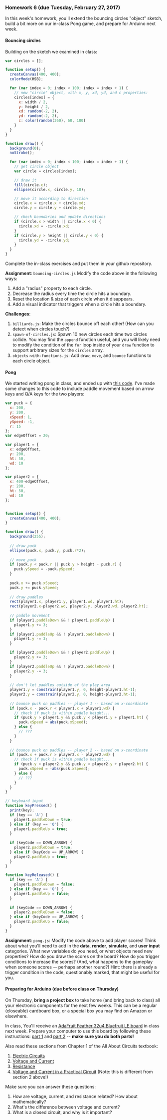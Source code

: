 ### Homework 6 (due Tuesday, February 27, 2017)

In this week's homework, you'll extend the bouncing circles "object" sketch, build a bit more on our in-class Pong game, and prepare for Arduino next week.

#### Bouncing circles

Building on the sketch we examined in class:

```javascript
var circles = [];

function setup() {
  createCanvas(400, 400);
  colorMode(HSB);

  for (var index = 0; index < 100; index = index + 1) {
    // new "circle" object, with x, y, xd, yd, and c properties:
    circles[index] = {
      x: width / 2,
      y: height / 2,
      xd: random(-2, 2),
      yd: random(-2, 2),
      c: color(random(360), 60, 100)
    }
  }
}

function draw() {
  background(0);
  noStroke();

  for (var index = 0; index < 100; index = index + 1) {
    // get circle object
    var circle = circles[index];

    // draw it
    fill(circle.c);
    ellipse(circle.x, circle.y, 10);

    // move it according to direction
    circle.x = circle.x + circle.xd;
    circle.y = circle.y + circle.yd;

    // check boundaries and update directions
    if (circle.x > width || circle.x < 0) {
      circle.xd = -circle.xd;
    }
    if (circle.y > height || circle.y < 0) {
      circle.yd = -circle.yd;
    }
  }
}
```

Complete the in-class exercises and put them in your github repository.

**Assignment**: `bouncing-circles.js` Modify the code above in the following ways:
1. Add a "radius" property to each circle.
2. Decrease the radius every time the circle hits a boundary.
3. Reset the location & size of each circle when it disappears.
4. Add a visual indicator that triggers when a circle hits a boundary.

**Challenges**:
1. `billiards.js`: Make the circles bounce off each other! (How can you detect when circles touch?)
2. `spawn-of-circles.js`: Spawn 10 new circles each time two circles collide. You may find the `append` function useful, and you will likely need to modify the condition of the `for` loop inside of your `draw` function to support arbitrary sizes for the `circles` array.
3. `objects-with-functions.js`: Add `draw`, `move`, and `bounce` functions to each circle object. 

#### Pong

We started writing pong in class, and ended up with [this code](https://gist.github.com/zamfi/c8d39b72d40646bc0248d7db2ee8ca95). I've made some changes to this code to include paddle movement based on arrow keys and Q/A keys for the two players:

```javascript
var puck = {
  x: 200,
  y: 200,
  xSpeed: 1,
  ySpeed: -1,
  r: 15
};
var edgeOffset = 20;

var player1 = {
  x: edgeOffset,
  y: 200,
  ht: 50,
  wd: 10
};

var player2 = {
  x: 400-edgeOffset,
  y: 200,
  ht: 50,
  wd: 10
};


function setup() {
  createCanvas(400, 400);
}

function draw() {
  background(255);
  
  // draw puck
  ellipse(puck.x, puck.y, puck.r*2);
  
  // move puck
  if (puck.y < puck.r || puck.y > height - puck.r) {
    puck.ySpeed = -puck.ySpeed;
  }
  
  puck.x += puck.xSpeed;
  puck.y += puck.ySpeed;
  
  // draw paddles
  rect(player1.x, player1.y, player1.wd, player1.ht);
  rect(player2.x-player2.wd, player2.y, player2.wd, player2.ht);
  
  // paddle movement
  if (player1.paddleDown && ! player1.paddleUp) {
    player1.y += 3;
  }
  if (player1.paddleUp && ! player1.paddleDown) {
    player1.y -= 3;
  } 

  if (player2.paddleDown && ! player2.paddleUp) {
    player2.y += 3;
  }
  if (player2.paddleUp && ! player2.paddleDown) {
    player2.y -= 3;
  }
  
  // don't let paddles outside of the play area
  player1.y = constrain(player1.y, 0, height-player1.ht-1);
  player2.y = constrain(player2.y, 0, height-player2.ht-1);
  
  // bounce puck on paddles -- player 1 -- based on x-coordinate
  if (puck.x - puck.r < player1.x + player1.wd) {
    // check if puck is within paddle height...
    if (puck.y > player1.y && puck.y < player1.y + player1.ht) {
      puck.xSpeed = abs(puck.xSpeed);
    } else {
      // ???
    }
  }
  
  // bounce puck on paddles -- player 2 -- based on x-coordinate
  if (puck.x + puck.r > player2.x - player2.wd) {
    // check if puck is within paddle height...
    if (puck.y > player2.y && puck.y < player2.y + player2.ht) {
      puck.xSpeed = -abs(puck.xSpeed);
    } else {
      // ???
    }
  }
}

// keyboard input
function keyPressed() {
  print(key);
  if (key == 'A') {
    player1.paddleDown = true;
  } else if (key == 'Q') {
    player1.paddleUp = true;
  }
  
  if (keyCode == DOWN_ARROW) {
    player2.paddleDown = true;
  } else if (keyCode == UP_ARROW) {
    player2.paddleUp = true;
  }
}

function keyReleased() {
  if (key == 'A') {
    player1.paddleDown = false;
  } else if (key == 'Q') {
    player1.paddleUp = false;
  }
  
  if (keyCode == DOWN_ARROW) {
    player2.paddleDown = false;
  } else if (keyCode == UP_ARROW) {
    player2.paddleUp = false;
  }
}
```

**Assignment**: `pong.js`: Modify the code above to add player scores! Think about what you'll need to add in the **data**, **render**, **simulate**, and **user input** categories. What new variables do you need, or what objects need new properties? How do you draw the scores on the board? How do you trigger conditions to increase the scores? (And, what happens to the gameplay when someone scores -- perhaps another round?) Hint: there is already a trigger condition in the code, questionably marked, that might be useful for you.

#### Preparing for Arduino (due before class on Thursday)

On Thursday, **bring a project box** to take home (and bring back to class) all your electronic components for the next few weeks. This can be a regular (closeable) cardboard box, or a special box you may find on Amazon or elsewhere.

In class, You'll receive an [AdaFruit Feather 32u4 Bluefruit LE board](https://learn.adafruit.com/adafruit-feather-32u4-bluefruit-le/setup) in class next week. Prepare your computer to use this board by following these instructions: [part 1](https://learn.adafruit.com/adafruit-feather-32u4-bluefruit-le/setup) and [part 2](https://learn.adafruit.com/adafruit-feather-32u4-bluefruit-le/using-with-arduino-ide) -- **make sure you do both parts!**

Also read these sections from Chapter 1 of the All About Circuits textbook:

1. [Electric Circuits](https://www.allaboutcircuits.com/textbook/direct-current/chpt-1/electric-circuits/)
2. [Voltage and Current](https://www.allaboutcircuits.com/textbook/direct-current/chpt-1/voltage-current/)
3. [Resistance](https://www.allaboutcircuits.com/textbook/direct-current/chpt-1/resistance/)
4. [Voltage and Current in a Practical Circuit](https://www.allaboutcircuits.com/textbook/direct-current/chpt-1/voltage-current-practical-circuit/) (Note: this is different from section 2 above!)

Make sure you can answer these questions:

1. How are voltage, current, and resistance related? How about mathematically?
2. What's the difference between voltage and current?
3. What is a closed circuit, and why is it important?